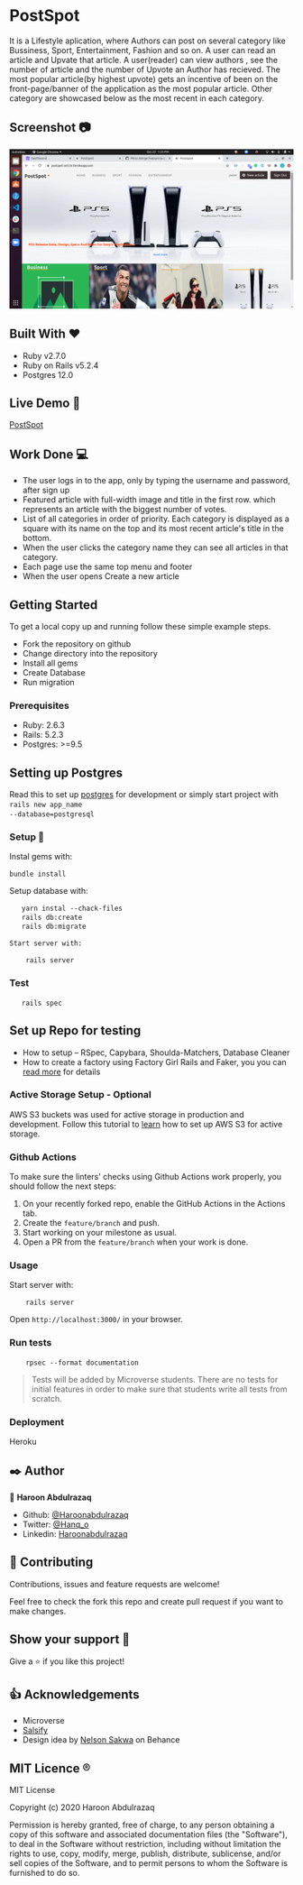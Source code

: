 # PostSpot
It is a Lifestyle aplication, where Authors can post on several category like Bussiness, Sport, Entertainment, Fashion and so on. A user can read an article and Upvate that article. A user(reader) can view authors , see the number of article and the number of Upvote an Author has recieved. The most popular article(by highest upvote) gets an incentive of been on the front-page/banner of the application as the most popular article. Other category are showcased below as the most recent in each category.

## Screenshot :camera:
![screenshot](app/assets/images/Image.png)

## Built With :heart:

- Ruby v2.7.0
- Ruby on Rails v5.2.4
- Postgres 12.0

## Live Demo :rocket:
 [PostSpot](https://postspot-article.herokuapp.com/)

## Work Done :computer:
- The user logs in to the app, only by typing the username and password, after sign up
- Featured article with full-width image and title in the first row. which represents an article with the biggest number of votes.
- List of all categories in order of priority. Each category is displayed as a square with its name on the top and its most recent article's title in the bottom.
- When the user clicks the category name they can see all articles in that category.
- Each page use the same top menu and footer
- When the user opens Create a new article

## Getting Started 

To get a local copy up and running follow these simple example steps.
- Fork the repository on github
- Change directory into the repository
- Install all gems
- Create Database
- Run migration


### Prerequisites

- Ruby: 2.6.3
- Rails: 5.2.3
- Postgres: >=9.5

## Setting up Postgres
Read this to set up [postgres](https://www.calhoun.io/how-to-install-postgresql-9-5-on-ubuntu-16-04/) for development
or simply start project with 
<code> rails new app_name --database=postgresql </code>

### Setup :wrench:

Instal gems with:

```
bundle install
```

Setup database with:

```
   yarn instal --chack-files
   rails db:create
   rails db:migrate
```
    Start server with:
```
    rails server
```
### Test 
 ```
    rails spec
 ```
## Set up Repo for testing
- How to setup – RSpec, Capybara, Shoulda-Matchers, Database Cleaner
- How to create a factory using Factory Girl Rails and Faker, you you can [read more](https://www.sitepoint.com/learn-the-first-best-practices-for-rails-and-rspec/) for details


### Active Storage Setup - Optional

AWS S3 buckets was used for active storage in production and development. Follow this tutorial to [learn](https://medium.com/@iachieve80/rails-6-0-upload-images-using-active-storage-and-amazon-simple-storage-service-amazon-s3-36861c03dc4a) how to set up AWS S3 for active storage.


### Github Actions

To make sure the linters' checks using Github Actions work properly, you should follow the next steps:

1. On your recently forked repo, enable the GitHub Actions in the Actions tab.
2. Create the `feature/branch` and push.
3. Start working on your milestone as usual.
4. Open a PR from the `feature/branch` when your work is done.


### Usage

Start server with:

```
    rails server
```

Open `http://localhost:3000/` in your browser.

### Run tests

```
    rpsec --format documentation
```

> Tests will be added by Microverse students. There are no tests for initial features in order to make sure that students write all tests from scratch.

### Deployment

 Heroku

## ✒️ Author

👤 **Haroon Abdulrazaq**

- Github: [@Haroonabdulrazaq](https://github.com/Haroonabdulrazaq)
- Twitter: [@Hanq_o](https://twitter.com/Hanq_o)
- Linkedin: [Haroonabdulrazaq](https://www.linkedin.com/in/haroon-abdulrazaq/)


## 🤝 Contributing

Contributions, issues and feature requests are welcome!

Feel free to check the fork this repo and create pull request if you want to make changes.

## Show your support :muscle:

Give a ⭐️ if you like this project!

## :thumbsup: Acknowledgements

- Microverse
- [Salsify](www.salsify.com)
- Design idea by [Nelson Sakwa](https://www.behance.net/sakwadesignstudio) on Behance

## MIT Licence :registered:

MIT License

Copyright (c) 2020 Haroon Abdulrazaq

Permission is hereby granted, free of charge, to any person obtaining a copy
of this software and associated documentation files (the "Software"), to deal
in the Software without restriction, including without limitation the rights
to use, copy, modify, merge, publish, distribute, sublicense, and/or sell
copies of the Software, and to permit persons to whom the Software is
furnished to do so.
